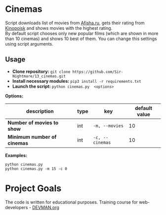 # Cinemas

Script downloads list of movies from [Afisha.ru](http://www.afisha.ru/msk/schedule_cinema/), 
gets their rating from [Kinopoisk](https://www.kinopoisk.ru/) and shows movies with the highest rating.  
By default script chooses only new popular films (which are shown in more than 10 cinemas) and 
shows 10 best of them. You can change this settings using script arguments.

## Usage

- **Clone repository:** `git clone https://github.com/Sir-Nightmare/13_cinemas.git`  
- **Install necessary modules:** `pip3 install -r requirements.txt` 
- **Launch the script:** `python cinemas.py  <options>` 

**Options:**

description | type | key | default value
--- | --- | --- | ---|
**Number of movies to show** | int | `-m, --movies`| 10
**Minimum number of cinemas** | int | `-c, --cinemas`| 10


**Examples:**

```
python cinemas.py 
python cinemas.py -m 15 -c 0
```
# Project Goals

The code is written for educational purposes. Training course for web-developers - [DEVMAN.org](https://devman.org)
